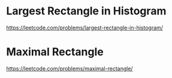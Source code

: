 # Largest Rectangle in Histogram
https://leetcode.com/problems/largest-rectangle-in-histogram/
# Maximal Rectangle
https://leetcode.com/problems/maximal-rectangle/